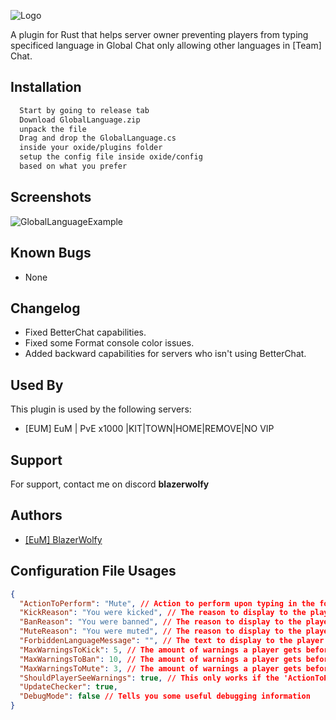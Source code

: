 ![Logo](https://i.ibb.co/YQTqPT2/repository-open-graph-template.png)

A plugin for Rust that helps server owner preventing players from typing specificed language in Global Chat only allowing other languages in [Team] Chat.
## Installation

```bash
  Start by going to release tab
  Download GlobalLanguage.zip
  unpack the file
  Drag and drop the GlobalLanguage.cs
  inside your oxide/plugins folder
  setup the config file inside oxide/config
  based on what you prefer
```
    
## Screenshots

![GlobalLanguageExample](https://i.ibb.co/HCYCDv3/Global-Language-Example.png)

## Known Bugs

- None

## Changelog

- Fixed BetterChat capabilities.
- Fixed some Format console color issues.
- Added backward capabilities for servers who isn't using BetterChat.

## Used By

This plugin is used by the following servers:

- [EUM] EuM | PvE x1000 |KIT|TOWN|HOME|REMOVE|NO VIP
## Support

For support, contact me on discord **blazerwolfy**


## Authors

- [[EuM] BlazerWolfy](https://steamcommunity.com/id/BlazerWolfy/)


## Configuration File Usages
```json
{
  "ActionToPerform": "Mute", // Action to perform upon typing in the forbidden language (Available action: None, Kick, Ban, Mute)
  "KickReason": "You were kicked", // The reason to display to the player on Kick Action
  "BanReason": "You were banned", // The reason to display to the player on Ban Action
  "MuteReason": "You were muted", // The reason to display to the player on Mute Action
  "ForbiddenLanguageMessage": "", // The text to display to the player on typing the forbidden language in the global chat
  "MaxWarningsToKick": 5, // The amount of warnings a player gets before they're affected by **Kick**.
  "MaxWarningsToBan": 10, // The amount of warnings a player gets before they're affected by **Ban**.
  "MaxWarningsToMute": 3, // The amount of warnings a player gets before they're affected by **Mute**.
  "ShouldPlayerSeeWarnings": true, // This only works if the 'ActionToPerform' is Kick, Ban, Mute
  "UpdateChecker": true,
  "DebugMode": false // Tells you some useful debugging information
}
```
